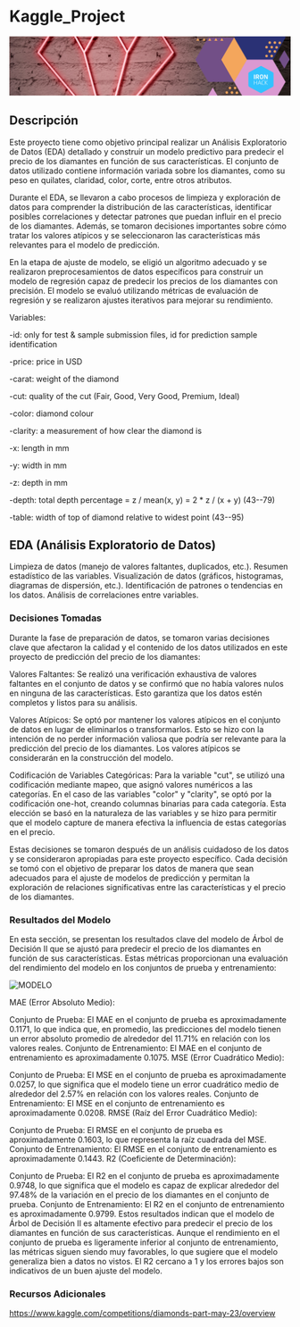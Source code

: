 # Kaggle_Project

![portada](https://github.com/Ironhack-Data-Madrid-Enero-2021/W7-Kaggle_competition/blob/main/images/PORTADA.jpg)

## Descripción

Este proyecto tiene como objetivo principal realizar un Análisis Exploratorio de Datos (EDA) detallado y construir un modelo predictivo para predecir el precio de los diamantes en función de sus características. El conjunto de datos utilizado contiene información variada sobre los diamantes, como su peso en quilates, claridad, color, corte, entre otros atributos.

Durante el EDA, se llevaron a cabo procesos de limpieza y exploración de datos para comprender la distribución de las características, identificar posibles correlaciones y detectar patrones que puedan influir en el precio de los diamantes. Además, se tomaron decisiones importantes sobre cómo tratar los valores atípicos y se seleccionaron las características más relevantes para el modelo de predicción.

En la etapa de ajuste de modelo, se eligió un algoritmo adecuado y se realizaron preprocesamientos de datos específicos para construir un modelo de regresión capaz de predecir los precios de los diamantes con precisión. El modelo se evaluó utilizando métricas de evaluación de regresión y se realizaron ajustes iterativos para mejorar su rendimiento.

Variables:

-id: only for test & sample submission files, id for prediction sample identification

-price: price in USD

-carat: weight of the diamond

-cut: quality of the cut (Fair, Good, Very Good, Premium, Ideal)

-color: diamond colour

-clarity: a measurement of how clear the diamond is

-x: length in mm

-y: width in mm

-z: depth in mm

-depth: total depth percentage = z / mean(x, y) = 2 * z / (x + y) (43--79)

-table: width of top of diamond relative to widest point (43--95)

## EDA (Análisis Exploratorio de Datos)

Limpieza de datos (manejo de valores faltantes, duplicados, etc.).
Resumen estadístico de las variables.
Visualización de datos (gráficos, histogramas, diagramas de dispersión, etc.).
Identificación de patrones o tendencias en los datos.
Análisis de correlaciones entre variables.

### Decisiones Tomadas

Durante la fase de preparación de datos, se tomaron varias decisiones clave que afectaron la calidad y el contenido de los datos utilizados en este proyecto de predicción del precio de los diamantes:

Valores Faltantes: Se realizó una verificación exhaustiva de valores faltantes en el conjunto de datos y se confirmó que no había valores nulos en ninguna de las características. Esto garantiza que los datos estén completos y listos para su análisis.

Valores Atípicos: Se optó por mantener los valores atípicos en el conjunto de datos en lugar de eliminarlos o transformarlos. Esto se hizo con la intención de no perder información valiosa que podría ser relevante para la predicción del precio de los diamantes. Los valores atípicos se considerarán en la construcción del modelo.

Codificación de Variables Categóricas: Para la variable "cut", se utilizó una codificación mediante mapeo, que asignó valores numéricos a las categorías. En el caso de las variables "color" y "clarity", se optó por la codificación one-hot, creando columnas binarias para cada categoría. Esta elección se basó en la naturaleza de las variables y se hizo para permitir que el modelo capture de manera efectiva la influencia de estas categorías en el precio.

Estas decisiones se tomaron después de un análisis cuidadoso de los datos y se consideraron apropiadas para este proyecto específico. Cada decisión se tomó con el objetivo de preparar los datos de manera que sean adecuados para el ajuste de modelos de predicción y permitan la exploración de relaciones significativas entre las características y el precio de los diamantes.



### Resultados del Modelo

En esta sección, se presentan los resultados clave del modelo de Árbol de Decisión II que se ajustó para predecir el precio de los diamantes en función de sus características. Estas métricas proporcionan una evaluación del rendimiento del modelo en los conjuntos de prueba y entrenamiento:

![MODELO]("https://github.com/finixed060113/kaggle_project/blob/main/images/modelo.png")

MAE (Error Absoluto Medio):

Conjunto de Prueba: El MAE en el conjunto de prueba es aproximadamente 0.1171, lo que indica que, en promedio, las predicciones del modelo tienen un error absoluto promedio de alrededor del 11.71% en relación con los valores reales.
Conjunto de Entrenamiento: El MAE en el conjunto de entrenamiento es aproximadamente 0.1075.
MSE (Error Cuadrático Medio):

Conjunto de Prueba: El MSE en el conjunto de prueba es aproximadamente 0.0257, lo que significa que el modelo tiene un error cuadrático medio de alrededor del 2.57% en relación con los valores reales.
Conjunto de Entrenamiento: El MSE en el conjunto de entrenamiento es aproximadamente 0.0208.
RMSE (Raíz del Error Cuadrático Medio):

Conjunto de Prueba: El RMSE en el conjunto de prueba es aproximadamente 0.1603, lo que representa la raíz cuadrada del MSE.
Conjunto de Entrenamiento: El RMSE en el conjunto de entrenamiento es aproximadamente 0.1443.
R2 (Coeficiente de Determinación):

Conjunto de Prueba: El R2 en el conjunto de prueba es aproximadamente 0.9748, lo que significa que el modelo es capaz de explicar alrededor del 97.48% de la variación en el precio de los diamantes en el conjunto de prueba.
Conjunto de Entrenamiento: El R2 en el conjunto de entrenamiento es aproximadamente 0.9799.
Estos resultados indican que el modelo de Árbol de Decisión II es altamente efectivo para predecir el precio de los diamantes en función de sus características. Aunque el rendimiento en el conjunto de prueba es ligeramente inferior al conjunto de entrenamiento, las métricas siguen siendo muy favorables, lo que sugiere que el modelo generaliza bien a datos no vistos. El R2 cercano a 1 y los errores bajos son indicativos de un buen ajuste del modelo.  

### Recursos Adicionales
https://www.kaggle.com/competitions/diamonds-part-may-23/overview

